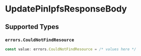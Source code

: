 # UpdatePinIpfsResponseBody


## Supported Types

### `errors.CouldNotFindResource`

```typescript
const value: errors.CouldNotFindResource = /* values here */
```

